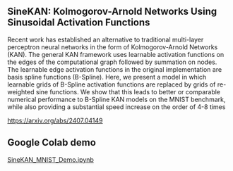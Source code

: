 ##  SineKAN: Kolmogorov-Arnold Networks Using Sinusoidal Activation Functions

Recent work has established an alternative to traditional multi-layer perceptron neural networks in
the form of Kolmogorov-Arnold Networks (KAN). The general KAN framework uses learnable
activation functions on the edges of the computational graph followed by summation on nodes.
The learnable edge activation functions in the original implementation are basis spline functions
(B-Spline). Here, we present a model in which learnable grids of B-Spline activation functions are 
replaced by grids of re-weighted sine functions. We show that this leads to better or comparable
numerical performance to B-Spline KAN models on the MNIST benchmark, while also providing a
substantial speed increase on the order of 4-8 times

https://arxiv.org/abs/2407.04149

## Google Colab demo

[SineKAN_MNIST_Demo.ipynb](https://github.com/ereinha/SineKAN/blob/main/SineKAN_MNIST_Demo.ipynb)
